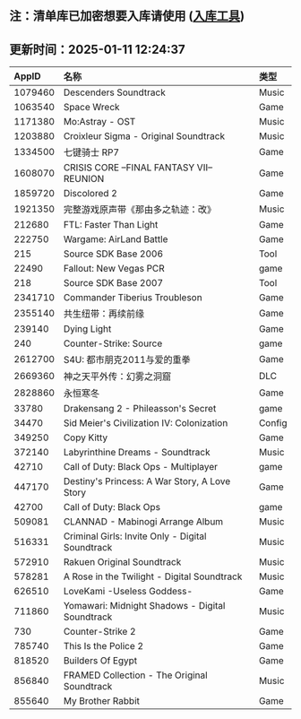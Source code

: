 ## 注：清单库已加密想要入库请使用 ([入库工具](https://github.com/BlankTMing/ManifestAutoUpdate/releases))

## 更新时间：2025-01-11 12:24:37
| AppID | 名称 | 类型  |
| :-------------------- | :----------------------------- | :----------- |
| 1079460 | Descenders Soundtrack| Music |
| 1063540 | Space Wreck| Game |
| 1171380 | Mo:Astray - OST| Music |
| 1203880 | Croixleur Sigma - Original Soundtrack| Music |
| 1334500 | 七键骑士 RP7| Game |
| 1608070 | CRISIS CORE –FINAL FANTASY VII– REUNION| Game |
| 1859720 | Discolored 2| Game |
| 1921350 | 完整游戏原声带《那由多之轨迹：改》| Music |
| 212680 | FTL: Faster Than Light| Game |
| 222750 | Wargame: AirLand Battle| Game |
| 215 | Source SDK Base 2006| Tool |
| 22490 | Fallout: New Vegas PCR| game |
| 218 | Source SDK Base 2007| Tool |
| 2341710 | Commander Tiberius Troubleson| Game |
| 2355140 | 共生纽带：再续前缘| Game |
| 239140 | Dying Light| Game |
| 240 | Counter-Strike: Source| game |
| 2612700 | S4U: 都市朋克2011与爱的重拳| Game |
| 2669360 | 神之天平外传：幻雾之洞窟| DLC |
| 2828860 | 永恒寒冬| Game |
| 33780 | Drakensang 2 - Phileasson's Secret| game |
| 34470 | Sid Meier's Civilization IV: Colonization| Config |
| 349250 | Copy Kitty| Game |
| 372140 | Labyrinthine Dreams - Soundtrack| Music |
| 42710 | Call of Duty: Black Ops - Multiplayer| game |
| 447170 | Destiny's Princess: A War Story, A Love Story| Game |
| 42700 | Call of Duty: Black Ops| game |
| 509081 | CLANNAD - Mabinogi Arrange Album| Music |
| 516331 | Criminal Girls: Invite Only - Digital Soundtrack| Music |
| 572910 | Rakuen Original Soundtrack| Music |
| 578281 | A Rose in the Twilight - Digital Soundtrack| Music |
| 626510 | LoveKami -Useless Goddess-| Game |
| 711860 | Yomawari: Midnight Shadows - Digital Soundtrack| Music |
| 730 | Counter-Strike 2| Game |
| 785740 | This Is the Police 2| Game |
| 818520 | Builders Of Egypt| Game |
| 856840 | FRAMED Collection - The Original Soundtrack| Music |
| 855640 | My Brother Rabbit| Game |
